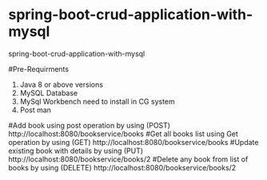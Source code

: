 # spring-boot-crud-application-with-mysql
spring-boot-crud-application-with-mysql

#Pre-Requirments
1) Java 8 or above versions
2) MySQL Database
3) MySql Workbench need to install in CG system
4) Post man


#Add book using post operation by using (POST) http://localhost:8080/bookservice/books
#Get all books list using Get operation by using (GET) http://localhost:8080/bookservice/books
#Update existing book with details by using (PUT)  http://localhost:8080/bookservice/books/2
#Delete any book from list of books by using (DELETE)  http://localhost:8080/bookservice/books/2
